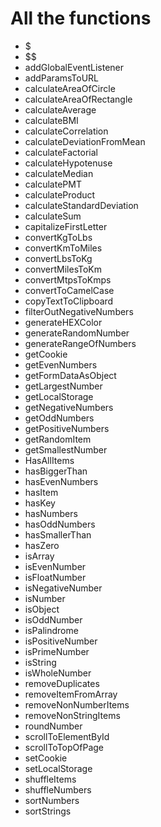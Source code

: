 # All the functions

- $
- $$
- addGlobalEventListener
- addParamsToURL
- calculateAreaOfCircle
- calculateAreaOfRectangle
- calculateAverage
- calculateBMI
- calculateCorrelation
- calculateDeviationFromMean
- calculateFactorial
- calculateHypotenuse
- calculateMedian
- calculatePMT
- calculateProduct
- calculateStandardDeviation
- calculateSum
- capitalizeFirstLetter
- convertKgToLbs
- convertKmToMiles
- convertLbsToKg
- convertMilesToKm
- convertMtpsToKmps
- convertToCamelCase
- copyTextToClipboard
- filterOutNegativeNumbers
- generateHEXColor
- generateRandomNumber
- generateRangeOfNumbers
- getCookie
- getEvenNumbers
- getFormDataAsObject
- getLargestNumber
- getLocalStorage
- getNegativeNumbers
- getOddNumbers
- getPositiveNumbers
- getRandomItem
- getSmallestNumber
- HasAllItems
- hasBiggerThan
- hasEvenNumbers
- hasItem
- hasKey
- hasNumbers
- hasOddNumbers
- hasSmallerThan
- hasZero
- isArray
- isEvenNumber
- isFloatNumber
- isNegativeNumber
- isNumber
- isObject
- isOddNumber
- isPalindrome
- isPositiveNumber
- isPrimeNumber
- isString
- isWholeNumber
- removeDuplicates
- removeItemFromArray
- removeNonNumberItems
- removeNonStringItems
- roundNumber
- scrollToElementById
- scrollToTopOfPage
- setCookie
- setLocalStorage
- shuffleItems
- shuffleNumbers
- sortNumbers
- sortStrings
